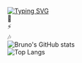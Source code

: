 [![Typing SVG](https://readme-typing-svg.demolab.com?font=Ubuntu&size=25&pause=1000&color=00F716&center=true&vCenter=True&random=false&width=435&lines=HELLO%2C+MY+NAME+IS+BRUNO+ANCCO)](https://git.io/typing-svg)<br />
💬<br />
⚡<br />
🎶<br />
![Bruno's GitHub stats](https://github-readme-stats.vercel.app/api?username=Brunoenr02&show_icons=true&theme=radical)<br />
![Top Langs](https://github-readme-stats.vercel.app/api/top-langs/?username=Brunoenr02&layout=compact&theme=radical)<br />
<!---
Brunoenr02/Brunoenr02 is a ✨ special ✨ repository because its `README.md` (this file) appears on your GitHub profile.
You can click the Preview link to take a look at your changes.
--->
